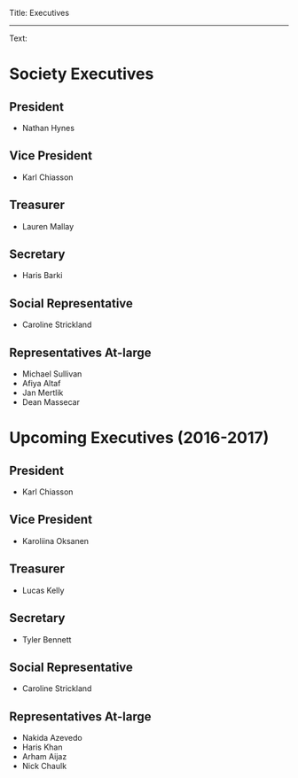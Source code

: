 Title: Executives

----

Text:

# Society Executives


## President

- Nathan Hynes

## Vice President

- Karl Chiasson

## Treasurer

- Lauren Mallay

## Secretary

- Haris Barki

## Social Representative

- Caroline Strickland

## Representatives At-large

- Michael Sullivan
- Afiya Altaf
- Jan Mertlik
- Dean Massecar



# Upcoming Executives (2016-2017)

## President

- Karl Chiasson

## Vice President

- Karoliina Oksanen

## Treasurer

- Lucas Kelly

## Secretary

- Tyler Bennett

## Social Representative

- Caroline Strickland

## Representatives At-large

- Nakida Azevedo
- Haris Khan
- Arham Aijaz
- Nick Chaulk
